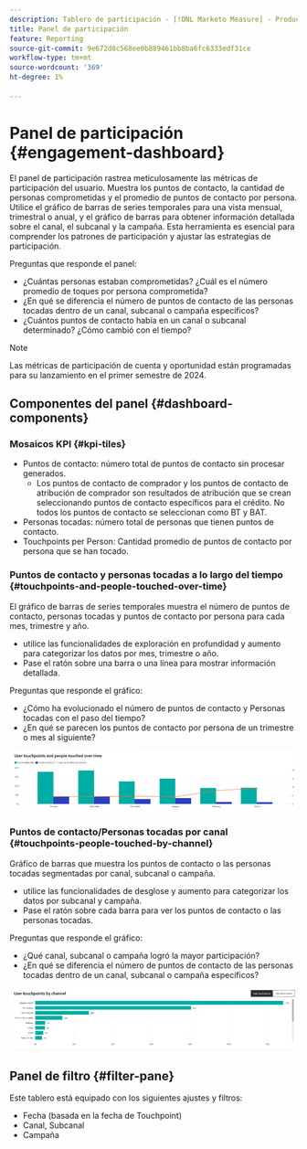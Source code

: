 ```yaml
---
description: Tablero de participación - [!DNL Marketo Measure] - Producto
title: Panel de participación
feature: Reporting
source-git-commit: 9e672d0c568ee0b889461bb8ba6fc6333edf31ce
workflow-type: tm+mt
source-wordcount: '369'
ht-degree: 1%

---
```


# Panel de participación {#engagement-dashboard}

El panel de participación rastrea meticulosamente las métricas de participación del usuario. Muestra los puntos de contacto, la cantidad de personas comprometidas y el promedio de puntos de contacto por persona. Utilice el gráfico de barras de series temporales para una vista mensual, trimestral o anual, y el gráfico de barras para obtener información detallada sobre el canal, el subcanal y la campaña. Esta herramienta es esencial para comprender los patrones de participación y ajustar las estrategias de participación.

Preguntas que responde el panel:

* ¿Cuántas personas estaban comprometidas? ¿Cuál es el número promedio de toques por persona comprometida?
* ¿En qué se diferencia el número de puntos de contacto de las personas tocadas dentro de un canal, subcanal o campaña específicos?
* ¿Cuántos puntos de contacto había en un canal o subcanal determinado? ¿Cómo cambió con el tiempo?

>[!NOTE]
>
>Las métricas de participación de cuenta y oportunidad están programadas para su lanzamiento en el primer semestre de 2024.

## Componentes del panel {#dashboard-components}

### Mosaicos KPI {#kpi-tiles}

* Puntos de contacto: número total de puntos de contacto sin procesar generados.
   * Los puntos de contacto de comprador y los puntos de contacto de atribución de comprador son resultados de atribución que se crean seleccionando puntos de contacto específicos para el crédito. No todos los puntos de contacto se seleccionan como BT y BAT.
* Personas tocadas: número total de personas que tienen puntos de contacto.
* Touchpoints per Person: Cantidad promedio de puntos de contacto por persona que se han tocado.

### Puntos de contacto y personas tocadas a lo largo del tiempo {#touchpoints-and-people-touched-over-time}

El gráfico de barras de series temporales muestra el número de puntos de contacto, personas tocadas y puntos de contacto por persona para cada mes, trimestre y año.

* utilice las funcionalidades de exploración en profundidad y aumento para categorizar los datos por mes, trimestre o año.
* Pase el ratón sobre una barra o una línea para mostrar información detallada.

Preguntas que responde el gráfico:

* ¿Cómo ha evolucionado el número de puntos de contacto y Personas tocadas con el paso del tiempo?
* ¿En qué se parecen los puntos de contacto por persona de un trimestre o mes al siguiente?

![](assets/engagement-dashboard-1.png)

### Puntos de contacto/Personas tocadas por canal {#touchpoints-people-touched-by-channel}

Gráfico de barras que muestra los puntos de contacto o las personas tocadas segmentadas por canal, subcanal o campaña.

* utilice las funcionalidades de desglose y aumento para categorizar los datos por subcanal y campaña.
* Pase el ratón sobre cada barra para ver los puntos de contacto o las personas tocadas.

Preguntas que responde el gráfico:

* ¿Qué canal, subcanal o campaña logró la mayor participación?
* ¿En qué se diferencia el número de puntos de contacto de las personas tocadas dentro de un canal, subcanal o campaña específicos?

![](assets/engagement-dashboard-2.png)

## Panel de filtro {#filter-pane}

Este tablero está equipado con los siguientes ajustes y filtros:

* Fecha (basada en la fecha de Touchpoint)
* Canal, Subcanal
* Campaña
